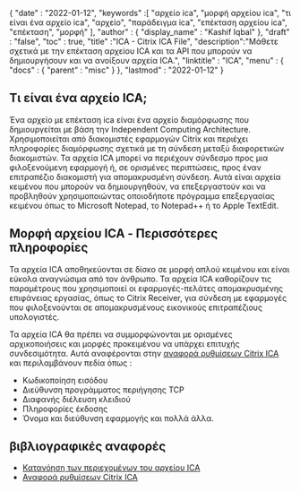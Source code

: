 {
  "date" : "2022-01-12",
  "keywords" :[ "αρχείο ica", "μορφή αρχείου ica", "τι είναι ένα αρχείο ica", "αρχείο", "παράδειγμα ica", "επέκταση αρχείου ica", "επέκταση", "μορφή" ],
  "author" : {
    "display_name" : "Kashif Iqbal"
},
  "draft" : "false",
  "toc" : true,
  "title" :"ICA - Citrix ICA File",
  "description":"Μάθετε σχετικά με την επέκταση αρχείου ICA και τα API που μπορούν να δημιουργήσουν και να ανοίξουν αρχεία ICA.",
  "linktitle" : "ICA",
  "menu" : {
    "docs" : {
      "parent" : "misc"
}
},
  "lastmod" : "2022-01-12"
}

## Τι είναι ένα αρχείο ICA;

Ένα αρχείο με επέκταση ica είναι ένα αρχείο διαμόρφωσης που δημιουργείται με βάση την Independent Computing Architecture. Χρησιμοποιείται από διακομιστές εφαρμογών Citrix και περιέχει πληροφορίες διαμόρφωσης σχετικά με τη σύνδεση μεταξύ διαφορετικών διακομιστών. Τα αρχεία ICA μπορεί να περιέχουν σύνδεσμο προς μια φιλοξενούμενη εφαρμογή ή, σε ορισμένες περιπτώσεις, προς έναν επιτραπέζιο διακομιστή για απομακρυσμένη σύνδεση. Αυτά είναι αρχεία κειμένου που μπορούν να δημιουργηθούν, να επεξεργαστούν και να προβληθούν χρησιμοποιώντας οποιοδήποτε πρόγραμμα επεξεργασίας κειμένου όπως το Microsoft Notepad, το Notepad++ ή το Apple TextEdit.

## Μορφή αρχείου ICA - Περισσότερες πληροφορίες

Τα αρχεία ICA αποθηκεύονται σε δίσκο σε μορφή απλού κειμένου και είναι εύκολα αναγνώσιμα από τον άνθρωπο. Τα αρχεία ICA καθορίζουν τις παραμέτρους που χρησιμοποιεί οι εφαρμογές-πελάτες απομακρυσμένης επιφάνειας εργασίας, όπως το Citrix Receiver, για σύνδεση με εφαρμογές που φιλοξενούνται σε απομακρυσμένους εικονικούς επιτραπέζιους υπολογιστές.

Τα αρχεία ICA θα πρέπει να συμμορφώνονται με ορισμένες αρχικοποιήσεις και μορφές προκειμένου να υπάρχει επιτυχής συνδεσιμότητα. Αυτά αναφέρονται στην [αναφορά ρυθμίσεων Citrix ICA](https://docs.citrix.com/en-us/categories/legacy-archive) και περιλαμβάνουν πεδία όπως :

* Κωδικοποίηση εισόδου
* Διεύθυνση προγράμματος περιήγησης TCP
* Διαφανής διέλευση κλειδιού
* Πληροφορίες έκδοσης
* Όνομα και διεύθυνση εφαρμογής και πολλά άλλα.
 

## βιβλιογραφικές αναφορές

* [Κατανόηση των περιεχομένων του αρχείου ICA](https://docs.eggplantsoftware.com/epp/9.0.0/ePP/cvuunderstanding_ica_file_contents.htm)
* [Αναφορά ρυθμίσεων Citrix ICA](https://docs.citrix.com/en-us/categories/legacy-archive)


